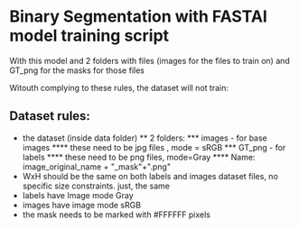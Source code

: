 # Binary Segmentation with FASTAI model training script

With this model and 2 folders with files (images for the files to train on) and GT_png for the masks for those files

Witouth complying to these rules, the dataset will not train:
## Dataset rules:
* the dataset (inside data folder)
** 2 folders:
*** images - for base images
**** these need to be jpg files , mode = sRGB
*** GT_png - for labels
**** these need to be png files, mode=Gray
**** Name: image_original_name + "_mask"+".png"
* WxH should be the same on both labels and images dataset files, no specific size constraints. just, the same
* labels have Image mode Gray
* images have image mode sRGB
* the mask needs to be marked with #FFFFFF pixels
